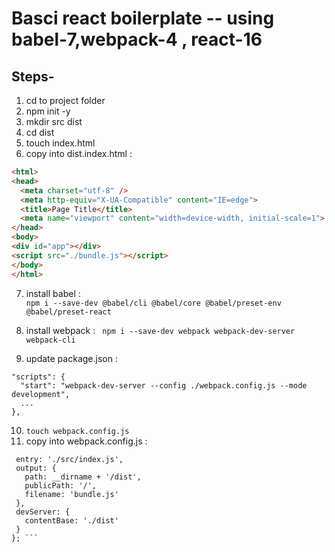 <h1>Basci react boilerplate -- using babel-7,webpack-4 , react-16</h1>

<h2>Steps-</h2>

1) cd to project folder
2) npm init -y
3) mkdir src dist
4) cd dist 
5) touch index.html
6) copy into dist.index.html :
``` html <!DOCTYPE html>
<html>
<head>
  <meta charset="utf-8" />
  <meta http-equiv="X-UA-Compatible" content="IE=edge">
  <title>Page Title</title>
  <meta name="viewport" content="width=device-width, initial-scale=1">
</head>
<body>
<div id="app"></div>
<script src="./bundle.js"></script>
</body>
</html> 
```
7) install babel :  
  ```npm i --save-dev @babel/cli @babel/core @babel/preset-env @babel/preset-react```

8) install webpack :
``` npm i --save-dev webpack webpack-dev-server webpack-cli```  
9) update package.json : 
```
"scripts": {
  "start": "webpack-dev-server --config ./webpack.config.js --mode development",
  ...
},
```

10) ```touch webpack.config.js```
11)  copy into webpack.config.js :
 ``` module.exports = {
  entry: './src/index.js',
  output: {
    path: __dirname + '/dist',
    publicPath: '/',
    filename: 'bundle.js'
  },
  devServer: {
    contentBase: './dist'
  }
}; ```


